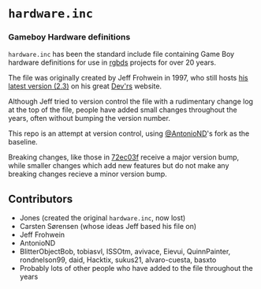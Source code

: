# `hardware.inc`
### Gameboy Hardware definitions
`hardware.inc` has been the standard include file containing Game Boy hardware definitions for use in [rgbds](https://github.com/gbdev/rgbds) projects for over 20 years.

The file was originally created by Jeff Frohwein in 1997, who still hosts [his latest version (2.3)](http://www.devrs.com/gb/files/hardware.zip) on his great [Dev'rs](http://devrs.com) website.

Although Jeff tried to version control the file with a rudimentary change log at the top of the file, people have added small changes throughout the years, often without bumping the version number.

This repo is an attempt at version control, using [@AntonioND](http://github.com/AntonioND)'s fork as the baseline.

Breaking changes, like those in [72ec03f](https://github.com/gbdev/hardware.inc/commit/72ec03f835e72be83a1ef189a4a9eac0fbdf39e2) receive a major version bump, while smaller changes which add new features but do not make any breaking changes recieve a minor version bump.

## Contributors

* Jones (created the original `hardware.inc`, now lost)
* Carsten Sørensen (whose ideas Jeff based his file on)
* Jeff Frohwein
* AntonioND
* BlitterObjectBob, tobiasvl, ISSOtm, avivace, Eievui, QuinnPainter, rondnelson99, daid, Hacktix, sukus21, alvaro-cuesta, basxto
* Probably lots of other people who have added to the file throughout the years
